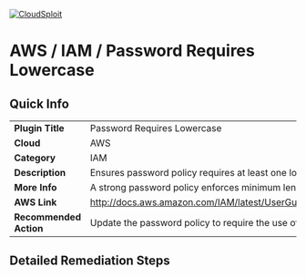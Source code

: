 [![CloudSploit](https://cloudsploit.com/img/logo-big-text-100.png "CloudSploit")](https://cloudsploit.com)

# AWS / IAM / Password Requires Lowercase

## Quick Info

| | |
|-|-|
| **Plugin Title** | Password Requires Lowercase |
| **Cloud** | AWS |
| **Category** | IAM |
| **Description** | Ensures password policy requires at least one lowercase letter |
| **More Info** | A strong password policy enforces minimum length, expirations, reuse, and symbol usage |
| **AWS Link** | http://docs.aws.amazon.com/IAM/latest/UserGuide/Using_ManagingPasswordPolicies.html |
| **Recommended Action** | Update the password policy to require the use of lowercase letters |

## Detailed Remediation Steps

